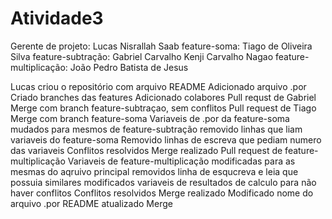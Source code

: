 # Atividade3

Gerente de projeto: Lucas Nisrallah Saab
feature-soma: Tiago de Oliveira Silva
feature-subtração: Gabriel Carvalho Kenji Carvalho Nagao
feature-multiplicação: João Pedro Batista de Jesus


Lucas criou o repositório com arquivo README
Adicionado arquivo .por
Criado branches das features
Adicionado colabores
Pull requst de Gabriel
Merge com branch feature-subtraçao, sem conflitos
Pull request de Tiago
Merge com branch feature-soma
Variaveis de .por da feature-soma mudados para mesmos de feature-subtração
removido linhas que liam variaveis do feature-soma
Removido linhas de escreva que pediam numero das variaveis
Conflitos resolvidos
Merge realizado
Pull request de feature-multiplicação
Variaveis de feature-multiplicação modificadas para as mesmas do aqruivo principal
removidos linha de esqucreva e leia que possuia similares
modificados variaveis de resultados de calculo para não haver conflitos
Conflitos resolvidos
Merge realizado
Modificado nome do arquivo .por
README atualizado
Merge 
